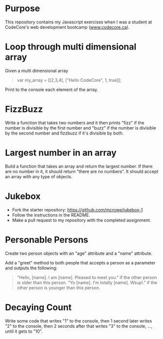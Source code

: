 # Purpose

This repository contains my Javascript exercises when I was a student at CodeCore's web development bootcamp (www.codecore.ca).

# Loop through multi dimensional array

Given a multi dimensional array

> var my_array = [[2,3,4], ["Hello CodeCore", 1, true]];

Print to the console each element of the array.

# FizzBuzz

Write a function that takes two numbers and it then prints "fizz" if the number is divisible by the first number and "buzz" if the number is divisible by the second number and fizzbuzz if it's divisible by both.

# Largest number in an array

Build a function that takes an array and return the largest number. If there are no number in it, it should return "there are no numbers". It should accept an array with any type of objects.

# Jukebox

* Fork the starter repository: https://github.com/mcrowe/jukebox-1 
* Follow the instructions in the README.
* Make a pull request to my repository with the completed assignment.

# Personable Persons

Create two person objects with an "age" attribute and a "name" attribute.

Add a "greet" method to both people that accepts a person as a parameter and outputs the following:

> "Hello, [name]. I am [name]. Pleased to meet you." if the other person is older than this person.
> "Yo [name]. I'm totally [name]. Wsup!." if the other person is younger than this person.

# Decaying Count

Write some code that writes "1" to the console, then 1 second later writes "2" to the console, then 2 seconds after that writes "3" to the console, ..., until it gets to "10".